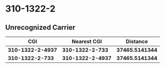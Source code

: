 # 310-1322-2
## Unrecognized Carrier


| CGI | Nearest CGI | Distance |
|-----|-------------|----------|
| **310-1322-2-4937** | **310-1322-2-733** | **37465.5141344** |
| **310-1322-2-733** | **310-1322-2-4937** | **37465.5141344** |
